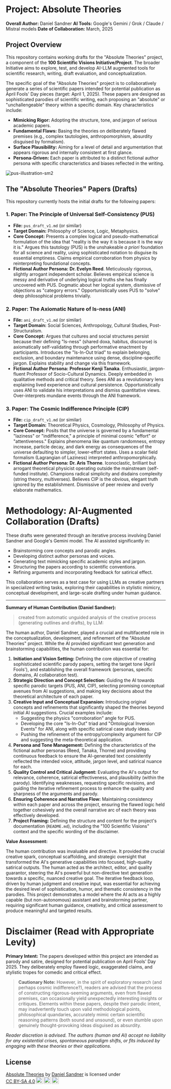 # Project: Absolute Theories

**Overall Author:** Daniel Sandner
**AI Tools:** Google's Gemini / Grok / Claude / Mistral models 
**Date of Collaboration:** March, 2025

## Project Overview

This repository contains working drafts for the "Absolute Theories" project, a component of the **100 Scientific Visions Initiative/Project**. The broader Initiative aims to explore, test, and develop AI-LLM augmented tools for scientific research, writing, draft evaluation, and conceptualization.

The specific goal of the "Absolute Theories" project is to collaboratively generate a series of scientific papers intended for potential publication as April Fools' Day pieces (target: April 1, 2025). These papers are designed as sophisticated parodies of scientific writing, each proposing an "absolute" or "unchallengeable" theory within a specific domain. Key characteristics include:

*   **Mimicking Rigor:** Adopting the structure, tone, and jargon of serious academic papers.
*   **Fundamental Flaws:** Basing the theories on deliberately flawed premises (e.g., complex tautologies, anthropomorphism, absurdity disguised by formalism).
*   **Surface Plausibility:** Aiming for a level of detail and argumentation that appears rigorous and internally consistent at first glance.
*   **Persona-Driven:** Each paper is attributed to a distinct fictional author persona with specific characteristics and biases reflected in the writing.

![pus-illustration-sm2](https://github.com/user-attachments/assets/3992d2f2-a304-4ae2-adc2-27b7d3091153)

## The "Absolute Theories" Papers (Drafts)

This repository currently hosts the initial drafts for the following papers:

### 1. Paper: The Principle of Universal Self-Consistency (PUS)

*   **File:** `pus_draft_v1.md` (or similar)
*   **Target Domain:** Philosophy of Science, Logic, Metaphysics.
*   **Core Concept:** Presents a complex logical and pseudo-mathematical formulation of the idea that "reality is the way it is because it is the way it is." Argues this tautology (PUS) is the unshakeable *a priori* foundation for all science and reality, using sophisticated notation to disguise its essential emptiness. Claims empirical corroboration from physics by reinterpreting foundational concepts.
*   **Fictional Author Persona:** **Dr. Evelyn Reed**. Meticulously rigorous, slightly arrogant independent scholar. Believes empirical science is messy and derivative of underlying logical truths she has finally uncovered with PUS. Dogmatic about her logical system, dismissive of objections as "category errors." Opportunistically uses PUS to "solve" deep philosophical problems trivially.

### 2. Paper: The Axiomatic Nature of Is-ness (ANI)

*   **File:** `ani_draft_v1.md` (or similar)
*   **Target Domain:** Social Sciences, Anthropology, Cultural Studies, Post-Structuralism.
*   **Core Concept:** Argues that cultures and social structures persist because their defining "Is-ness" (shared doxa, habitus, discourse) is axiomatically self-validating through performative enactment by participants. Introduces the "Is-In-Out triad" to explain belonging, exclusion, and boundary maintenance using dense, discipline-specific jargon. Explains stability and change via this framework.
*   **Fictional Author Persona:** **Professor Kenji Tanaka**. Enthusiastic, jargon-fluent Professor of Socio-Cultural Dynamics. Deeply embedded in qualitative methods and critical theory. Sees ANI as a revolutionary lens explaining lived experience and cultural persistence. Opportunistically uses ANI to validate his interpretations and dismiss quantitative views. Over-interprets mundane events through the ANI framework.

### 3. Paper: The Cosmic Indifference Principle (CIP)

*   **File:** `cip_draft_v1.md` (or similar)
*   **Target Domain:** Theoretical Physics, Cosmology, Philosophy of Physics.
*   **Core Concept:** Posits that the universe is governed by a fundamental "laziness" or "indifference," a principle of minimal cosmic "effort" or "attentiveness." Explains phenomena like quantum randomness, entropy increase, particle decay, and dark energy as consequences of the universe defaulting to simpler, lower-effort states. Uses a scalar field formalism (Lagrangian of Laziness) interpreted anthropomorphically.
*   **Fictional Author Persona:** **Dr. Aris Thorne**. Iconoclastic, brilliant but arrogant theoretical physicist operating outside the mainstream (self-funded institute). Champions radical simplicity and disdains complexity (string theory, multiverses). Believes CIP is the obvious, elegant truth ignored by the establishment. Dismissive of peer review and overly elaborate mathematics.

# Methodology: AI-Augmented Collaboration (Drafts)

These drafts were generated through an iterative process involving Daniel Sandner and Google's Gemini model. The AI assisted significantly in:

*   Brainstorming core concepts and parodic angles.
*   Developing distinct author personas and voices.
*   Generating text mimicking specific academic styles and jargon.
*   Structuring the papers according to scientific conventions.
*   Refining arguments and incorporating feedback for satirical effect.

This collaboration serves as a test case for using LLMs as creative partners in specialized writing tasks, exploring their capabilities in stylistic mimicry, conceptual development, and large-scale drafting under human guidance.


---

**Summary of Human Contribution (Daniel Sandner):**

> created from automatic unguided analysis of the creative process (generating outlines and drafts), by LLM:

The human author, Daniel Sandner, played a crucial and multifaceted role in the conceptualization, development, and refinement of the "Absolute Theories" project. While the AI provided significant text generation and brainstorming capabilities, the human contribution was essential for:

1.  **Initiation and Vision Setting:** Defining the core objective of creating sophisticated scientific parody papers, setting the target tone (April Fools'), and establishing the overall framework (personas, specific domains, AI collaboration test).
2.  **Strategic Direction and Concept Selection:** Guiding the AI towards specific parodic targets (PUS, ANI, CIP), selecting promising conceptual avenues from AI suggestions, and making key decisions about the theoretical architecture of each paper.
3.  **Creative Input and Conceptual Expansion:** Introducing original concepts and refinements that significantly shaped the theories beyond initial AI suggestions. Crucial examples include:
    *   Suggesting the physics "corroboration" angle for PUS.
    *   Developing the core "Is-In-Out" triad and "Ontological Inversion Events" for ANI, along with specific satirical case study ideas.
    *   Pushing the refinement of the entropy/complexity argument for CIP and suggesting the meta-theoretical application.
4.  **Persona and Tone Management:** Defining the characteristics of the fictional author personas (Reed, Tanaka, Thorne) and providing continuous feedback to ensure the AI-generated text consistently reflected the intended voice, attitude, jargon level, and satirical nuance for each.
5.  **Quality Control and Critical Judgment:** Evaluating the AI's output for relevance, coherence, satirical effectiveness, and plausibility (within the parody). Identifying weaknesses, requesting specific revisions, and guiding the iterative refinement process to enhance the quality and sharpness of the arguments and parody.
6.  **Ensuring Coherence and Narrative Flow:** Maintaining consistency within each paper and across the project, ensuring the flawed logic held together cohesively and the overall narrative arc of each theory was effectively developed.
7.  **Project Framing:** Defining the structure and content for the project's documentation (`README.md`), including the "100 Scientific Visions" context and the specific wording of the disclaimer.

**Value Assessment:**

The human contribution was invaluable and directive. It provided the crucial creative spark, conceptual scaffolding, and strategic oversight that transformed the AI's generative capabilities into focused, high-quality satirical outputs. The human acted as the architect, editor, and quality guarantor, steering the AI's powerful but non-directive text generation towards a specific, nuanced creative goal. The iterative feedback loop, driven by human judgment and creative input, was essential for achieving the desired level of sophistication, humor, and thematic consistency in the parodies. This project demonstrates a model where the AI acts as a highly capable (but non-autonomous) assistant and brainstorming partner, requiring significant human guidance, creativity, and critical assessment to produce meaningful and targeted results.

# Disclaimer (Read with Appropriate Levity)

**Primary Intent:** The papers developed within this project are intended as parody and satire, designed for potential publication on April Fools' Day 2025. They deliberately employ flawed logic, exaggerated claims, and stylistic tropes for comedic and critical effect.

> **Cautionary Note:** However, in the spirit of exploratory research (and perhaps cosmic indifference?), readers are advised that the process of constructing rigorous-seeming arguments, even from flawed premises, can occasionally yield unexpectedly interesting insights or critiques. Elements within these papers, despite their parodic intent, may inadvertently touch upon valid methodological points, philosophical quandaries, accurately mimic certain scientific reasoning patterns (both sound and unsound), or even stumble upon genuinely thought-provoking ideas disguised as absurdity.

*Reader discretion is advised. The authors (human and AI) accept no liability for any existential crises, spontaneous paradigm shifts, or fits induced by engaging with these theories or their applications.*

## License
<p xmlns:cc="http://creativecommons.org/ns#" xmlns:dct="http://purl.org/dc/terms/"><a property="dct:title" rel="cc:attributionURL" href="https://github.com/sandner-art/SCIENCE-AF25-Absolute-Theories/">Absolute Theories</a> by <a rel="cc:attributionURL dct:creator" property="cc:attributionName" href="https://sandner.art/">Daniel Sandner</a> is licensed under <a href="https://creativecommons.org/licenses/by-sa/4.0/?ref=chooser-v1" target="_blank" rel="license noopener noreferrer" style="display:inline-block;">CC BY-SA 4.0<img style="height:22px!important;margin-left:3px;vertical-align:text-bottom;" src="https://mirrors.creativecommons.org/presskit/icons/cc.svg?ref=chooser-v1" alt=""><img style="height:22px!important;margin-left:3px;vertical-align:text-bottom;" src="https://mirrors.creativecommons.org/presskit/icons/by.svg?ref=chooser-v1" alt=""><img style="height:22px!important;margin-left:3px;vertical-align:text-bottom;" src="https://mirrors.creativecommons.org/presskit/icons/sa.svg?ref=chooser-v1" alt=""></a></p>
